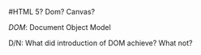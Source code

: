 #HTML 5? Dom? Canvas?

*DOM*: Document Object Model

D/N: What did introduction of DOM achieve? What not?



